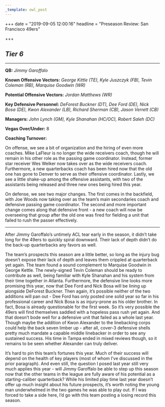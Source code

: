 ```yaml
---
_template: owl_post
---
```


+++
date = "2019-09-05 12:00:16"
headline = "Preseason Review: San Francisco 49ers"

+++
## **_Tier 6_**

***

**QB:** _Jimmy Garoffalo_

**Known Offensive Vectors:** _George Kittle (TE), Kyle Juszczyk (FB), Tevin Coleman (RB), Marquise Goodwin (WR)_

**Potential Offensive Vectors:** _Jordan Matthews (WR)_

**Key Defensive Personnel:** _DeForest Buckner (DT), Dee Ford (DE), Nick Bosa (DE), Kwon Alexander (LB), Richard Sherman (CB), Jason Verrett (CB)_ 

**Managers:** _John Lynch (GM), Kyle Shanahan (HC/OC), Robert Saleh (DC)_

**Vegas Over/Under:** 8

**Coaching Turnover:**

On offense, we see a bit of organization and the hiring of even more coaches. Mike LaFleur is no longer the wide receivers coach, though he will remain in his other role as the passing game coordinator. Instead, former star receiver Wes Welker now takes over as the wide receivers coach. Furthermore, a new quarterbacks coach has been hired now that the old one has gone to Denver to serve as their offensive coordinator. Lastly, we see a little shake-up among the offensive assistants, with two of the assistants being released and three new ones being hired this year.

On defense, we see two major changes. The first comes in the backfield, with Joe Woods now taking over as the team’s main secondaries coach and defensive passing game coordinator. The second and more important change comes along that defensive front - a new coach will now be overseeing that group after the old one was fired for fielding a unit that failed to rush the passer effectively.

***

After Jimmy Garoffalo’s untimely ACL tear early in the season, it didn’t take long for the 49ers to quickly spiral downward. Their lack of depth didn’t do the back-up quarterbacks any favors as well.

The team’s prospects this season are a little better, so long as the injury bug doesn’t expose their lack of depth and leaves them crippled at quarterback yet again. The team found a sound complement to Marquise Goodwin in George Kettle. The newly-signed Tevin Coleman should be ready to contribute as well, being familiar with Kyle Shanahan and his system from their time together in Atlanta. Furthermore, the defensive line looks more promising this year, now that Dee Ford and Nick Bosa will be lining up alongside DeForest Buckner. Then again, it’s possible neither of the two additions will pan out - Dee Ford has only posted one solid year so far in his professional career and Nick Bosa is as injury-prone as his older brother. In fact, Bosa is already questionable for the first week. So it’s very possible the 49ers will find themselves saddled with a hopeless pass rush yet again. And that doesn’t bode well for a defensive unit that failed as a whole last year. Though maybe the addition of Kwon Alexander to the linebacking corps could help the back seven limber up - after all, cover-3 defensive shells pretty much mandate a capable middle linebacker in order to see any sustained success. His time in Tampa ended in mixed reviews though, so it remains to be seen whether Alexander can truly deliver.

It’s hard to pin this team’s fortunes this year. Much of their success will depend on the health of key players (most of whom I’ve discussed in the prior paragraph). And even still, the question I posed last year still very much applies this year - will Jimmy Garoffalo be able to step up this season now that the other teams in the league are fully aware of his potential as a starting-caliber quarterback? While his limited play time last year doesn’t offer up much insight about his future prospects, it’s worth noting the young man underwhelmed in the two games he was able to play out. If I was forced to take a side here, I’d go with this team posting a losing record this season.
